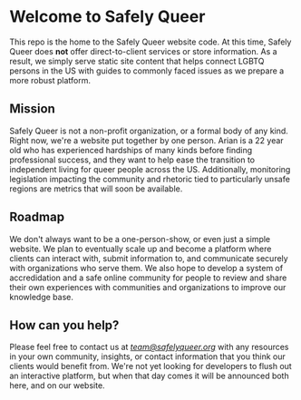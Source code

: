 # Welcome to Safely Queer

This repo is the home to the Safely Queer website code. At this time, Safely Queer does **not** offer direct-to-client services or store information. As a result, we simply serve static site content that helps connect LGBTQ persons in the US with guides to commonly faced issues as we prepare a more robust platform. 

## Mission

Safely Queer is not a non-profit organization, or a formal body of any kind. Right now, we're a website put together by one person. Arian is a 22 year old who has experienced hardships of many kinds before finding professional success, and they want to help ease the transition to independent living for queer people across the US. Additionally, monitoring legislation impacting the community and rhetoric tied to particularly unsafe regions are metrics that will soon be available. 

## Roadmap

We don't always want to be a one-person-show, or even just a simple website. We plan to eventually scale up and become a platform where clients can interact with, submit information to, and communicate securely with organizations who serve them. We also hope to develop a system of accredidation and a safe online community for people to review and share their own experiences with communities and organizations to improve our knowledge base. 

## How can you help?

Please feel free to contact us at *team@safelyqueer.org* with any resources in your own community, insights, or contact information that you think our clients would benefit from. We're not yet looking for developers to flush out an interactive platform, but when that day comes it will be announced both here, and on our website. 